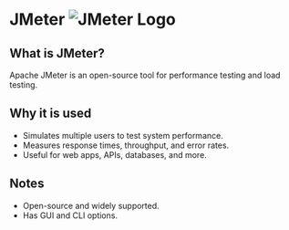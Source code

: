 # JMeter ![JMeter Logo](https://www.bing.com/images/search?view=detailV2&ccid=dX%2Bg1aJm&id=73F1946702BA59922C831E0360FEDC7CFF8BD7EB&thid=OIP.dX-g1aJmQ15rdo3_poMaiAAAAA&mediaurl=https%3A%2F%2Fimages.seeklogo.com%2Flogo-png%2F38%2F2%2Fjmeter-logo-png_seeklogo-388141.png%3Fv%3D1957671273076524720&cdnurl=https%3A%2F%2Fth.bing.com%2Fth%2Fid%2FR.757fa0d5a266435e6b768dffa6831a88%3Frik%3D69eL%252f3zc%252fmADHg%26pid%3DImgRaw%26r%3D0&exph=320&expw=320&q=JMeter+Logo&FORM=IRPRST&ck=05ABE33EA11849D9E1774C96E6C4D4F2&selectedIndex=79&itb=1&cw=2297&ch=1190&ajaxhist=0&ajaxserp=0)

## What is JMeter?
Apache JMeter is an open-source tool for performance testing and load testing.




## Why it is used
- Simulates multiple users to test system performance.
- Measures response times, throughput, and error rates.
- Useful for web apps, APIs, databases, and more.

## Notes
- Open-source and widely supported.
- Has GUI and CLI options.
